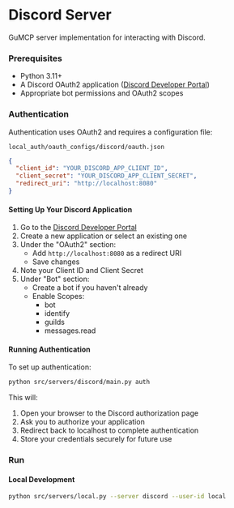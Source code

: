 # Discord Server

GuMCP server implementation for interacting with Discord.

### Prerequisites

- Python 3.11+
- A Discord OAuth2 application ([Discord Developer Portal](https://discord.com/developers/applications))
- Appropriate bot permissions and OAuth2 scopes

### Authentication

Authentication uses OAuth2 and requires a configuration file:

```
local_auth/oauth_configs/discord/oauth.json
```

```json
{
  "client_id": "YOUR_DISCORD_APP_CLIENT_ID",
  "client_secret": "YOUR_DISCORD_APP_CLIENT_SECRET",
  "redirect_uri": "http://localhost:8080"
}
```

#### Setting Up Your Discord Application

1. Go to the [Discord Developer Portal](https://discord.com/developers/applications)
2. Create a new application or select an existing one
3. Under the "OAuth2" section:
   - Add `http://localhost:8080` as a redirect URI
   - Save changes
4. Note your Client ID and Client Secret
5. Under "Bot" section:
   - Create a bot if you haven't already
   - Enable Scopes:
     - bot
     - identify
     - guilds
     - messages.read

#### Running Authentication

To set up authentication:

```bash
python src/servers/discord/main.py auth
```

This will:

1. Open your browser to the Discord authorization page
2. Ask you to authorize your application
3. Redirect back to localhost to complete authentication
4. Store your credentials securely for future use

### Run

#### Local Development

```bash
python src/servers/local.py --server discord --user-id local
```
